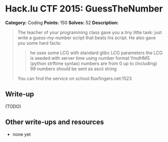 # Hack.lu CTF 2015: GuessTheNumber

**Category:** Coding
**Points:** 150
**Solves:** 52
**Description:**

> The teacher of your programming class gave you a tiny little task: just write a guess-my-number script that beats his script. He also gave you some hard facts:
> 
>> he uses some LCG with standard glibc LCG parameters
>> the LCG is seeded with server time using number format YmdHMS (python strftime syntax)
>> numbers are from 0 up to (including) 99
>> numbers should be sent as ascii string
> 
> You can find the service on school.fluxfingers.net:1523


## Write-up

(TODO)

## Other write-ups and resources

* none yet
